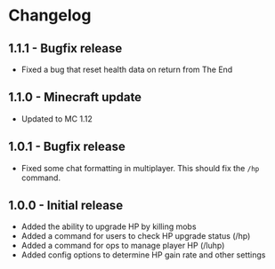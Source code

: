 # Changelog

## 1.1.1 - Bugfix release
 - Fixed a bug that reset health data on return from The End

## 1.1.0 - Minecraft update
 - Updated to MC 1.12

## 1.0.1 - Bugfix release
 - Fixed some chat formatting in multiplayer. This should fix the `/hp` command.

## 1.0.0 - Initial release
 - Added the ability to upgrade HP by killing mobs
 - Added a command for users to check HP upgrade status (/hp)
 - Added a command for ops to manage player HP (/luhp)
 - Added config options to determine HP gain rate and other settings